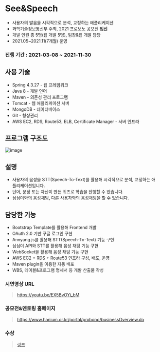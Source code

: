 # See&Speech
- 사용자의 발음을 시각적으로 분석, 교정하는 애플리케이션
- 과학기술정보통신부 주최, 2021 프로보노 공모전 **입선**
- 개발 인원 총 5명(웹 개발 5명), 팀장&웹 개발 담당
- 2021.05~2021.11(7개월) 운영

### 진행 기간 : 2021-03-08 ~ 2021-11-30    

## 사용 기술
- Spring 4.3.27 - 웹 프레임워크
- Java 8 - 개발 언어
- Maven - 의존성 관리 프로그램
- Tomcat - 웹 애플리케이션 서버
- MongoDB - 데이터베이스
- Git - 형상관리
- AWS EC2, RDS, Route53, ELB, Certificate Manager - 서버 인프라

## 프로그램 구조도
![image](https://user-images.githubusercontent.com/64997245/147046420-cf3f09eb-9de4-41f7-b690-0481648eff17.png)
  
## 설명  
- 사용자의 음성을 STT(Speech-To-Text)를 활용해 시각적으로 분석, 교정하는 애플리케이션입니다.
- 단어, 문장 또는 자신이 만든 퀴즈로 학습을 진행할 수 있습니다. 
- 심심이와의 음성채팅, 다른 사용자와의 음성채팅을 할 수 있습니다.

## 담당한 기능
- Bootstrap Template를 활용해 Frontend 개발
- OAuth 2.0 기반 구글 로그인 구현
- Annyang.js를 활용해 STT(Speech-To-Text) 기능 구현
- 심심이 API와 STT를 활용해 음성 채팅 기능 구현
- WebSocket을 활용해 음성 채팅 기능 구현
- AWS EC2 + RDS + Route53 인프라 구성, 배포, 운영
- Maven plugin을 이용한 자동 배포
- WBS, 테이블&프로그램 명세서 등 개발 산출물 작성

### 시연영상 URL
> https://youtu.be/EX5BvOYi_bM

### 공모전&멘토링 홈페이지
> <a href="https://www.hanium.or.kr/portal/probono/businessOverview.do">https://www.hanium.or.kr/portal/probono/businessOverview.do</a>

### 수상
> <a href="https://www.notion.so/2021-8b8fcc31e57a4aa8b325f36b89f3be8b">링크</a>

